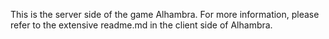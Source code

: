 This is the server side of the game Alhambra. For more information, please refer to the extensive readme.md in the client side of Alhambra.
